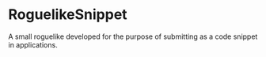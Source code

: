 # RoguelikeSnippet
A small roguelike developed for the purpose of submitting as a code snippet in applications.
